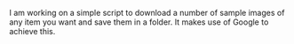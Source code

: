 I am working on a simple script to download a number of sample images of any item you want
and save them in a folder. It makes use of Google to achieve this.
